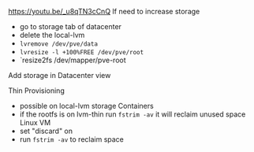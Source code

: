 https://youtu.be/_u8qTN3cCnQ
If need to increase storage
- go to storage tab of datacenter
- delete the local-lvm
- `lvremove /dev/pve/data`
- `lvresize -l +100%FREE /dev/pve/root`
- `resize2fs /dev/mapper/pve-root

Add storage in Datacenter view

Thin Provisioning
- possible on local-lvm storage
Containers
- if the rootfs is on lvm-thin run `fstrim -av` it will reclaim unused space
Linux VM
- set "discard" on
- run `fstrim -av` to reclaim space
